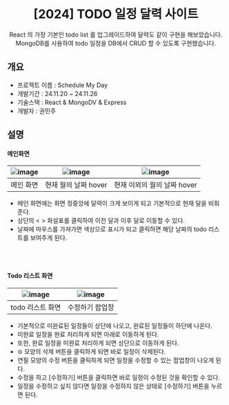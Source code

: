 <div align="center">
  <h1>[2024] TODO 일정 달력 사이트</h1>
  React 의 가장 기본인 todo list 를 업그레이드하여 달력도 같이 구현을 해보았습니다.<br/>
  MongoDB를 사용하여 todo 일정을 DB에서 CRUD 할 수 있도록 구현했습니다.
</div>

## 개요
  - 프로젝트 이름 : Schedule My Day
  - 개발기간 : 24.11.20 ~ 24.11.26
  - 기술스택 : React & MongoDV & Express
  - 개발자 : 권민주

## 설명

#### 메인화면
|![image](https://github.com/user-attachments/assets/61adbd1f-cc08-424f-a27c-5433539511f2)|![image](https://github.com/user-attachments/assets/72486479-c0be-40d2-9093-493808ddd166)|![image](https://github.com/user-attachments/assets/b748ef0b-2248-43d4-8494-8ca5a99f89aa)|
|:---:|:---:|:---:|
|메인 화면|현재 월의 날짜 hover|현재 이외의 월의 날짜 hover|

- 메인 화면에는 화면 정중앙에 달력이 크게 보이게 되고 기본적으로 현재 달을 비춰준다.
- 상단의 < > 화살표를 클릭하여 이전 달과 이후 달로 이동할 수 있다.
- 날짜에 마우스를 가져가면 색상으로 표시가 되고 클릭하면 해당 날짜의 todo 리스트를 보여주게 된다.

<br><br>

#### Todo 리스트 화면
|![image](https://github.com/user-attachments/assets/d7de9921-e143-4981-95d5-fae508d71366)|![image](https://github.com/user-attachments/assets/e4ddbc3f-8d90-425a-9dac-2fa983e62f79)|
|:---:|:---:|
|todo 리스트 화면|수정하기 팝업창|

- 기본적으로 미완료된 일정들이 상단에 나오고, 완료된 일정들이 하단에 나온다.
- 미완료 일정을 완료 처리하게 되면 아래로 이동하게 된다.
- 또한, 완료 일정을 미완료 처리하게 되면 상단으로 이동하게 된다.
- ⊝ 모양의 삭제 버튼을 클릭하게 되면 바로 일정이 삭제된다.
- 연필 모양의 수정 버튼을 클릭하게 되면 일정을 수정할 수 있는 팝업창이 나오게 된다.
- 수정을 하고 [수정하기] 버튼을 클릭하면 바로 일정이 수정된 것을 확인할 수 있다.
- 일정을 수정하고 싶지 않다면 일정을 수정하지 않은 상태로 [수정하기] 버튼을 누르면 된다.

<br><br>
